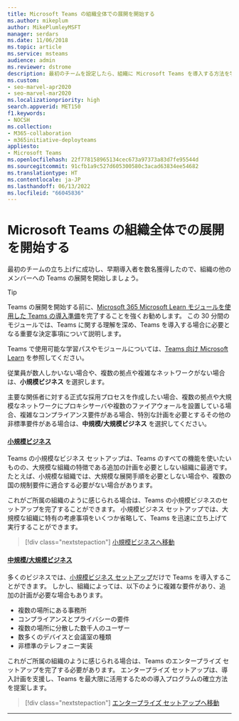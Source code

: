 ```yaml
---
title: Microsoft Teams の組織全体での展開を開始する
ms.author: mikeplum
author: MikePlumleyMSFT
manager: serdars
ms.date: 11/06/2018
ms.topic: article
ms.service: msteams
audience: admin
ms.reviewer: dstrome
description: 最初のチームを設定したら、組織に Microsoft Teams を導入する方法を学びましょう。
ms.custom:
- seo-marvel-apr2020
- seo-marvel-mar2020
ms.localizationpriority: high
search.appverid: MET150
f1.keywords:
- NOCSH
ms.collection:
- M365-collaboration
- m365initiative-deployteams
appliesto:
- Microsoft Teams
ms.openlocfilehash: 22f778158965134cec673a97373a83d7fe95544d
ms.sourcegitcommit: 91cfb1a9c527d605300580c3acad63834ee54682
ms.translationtype: HT
ms.contentlocale: ja-JP
ms.lasthandoff: 06/13/2022
ms.locfileid: "66045836"
---
```

# <a name="start-your-organization-wide-rollout-of-microsoft-teams"></a>Microsoft Teams の組織全体での展開を開始する

最初のチームの立ち上げに成功し、早期導入者を数名獲得したので、組織の他のメンバーへの Teams の展開を開始しましょう。

> [!TIP]
> Teams の展開を開始する前に、[Microsoft 365 Microsoft Learn モジュールを使用した Teams の導入準備](/learn/modules/m365-teams-collab-prepare-deployment/)を完了することを強くお勧めします。 この 30 分間のモジュールでは、Teams に関する理解を深め、Teams を導入する場合に必要となる重要な決定事項について説明します。
>
> Teams で使用可能な学習パスやモジュールについては、[Teams 向け Microsoft Learn](/learn/teams/) を参照してください。

従業員が数人しかいない場合や、複数の拠点や複雑なネットワークがない場合は、**小規模ビジネス** を選択します。

主要な関係者に対する正式な採用プロセスを作成したい場合、複数の拠点や大規模なネットワークにプロキシサーバや複数のファイアウォールを設置している場合、複雑なコンプライアンス要件がある場合、特別な計画を必要とするその他の非標準要件がある場合は、**中規模/大規模ビジネス** を選択してください。

#### <a name="small-business"></a>[小規模ビジネス](#tab/SmallBusiness)

Teams の小規模なビジネス セットアップは、Teams のすべての機能を使いたいものの、大規模な組織の特徴である追加の計画を必要としない組織に最適です。 たとえば、小規模な組織では、大規模な展開手順を必要としない場合や、複数の国の規制要件に適合する必要がない場合があります。

これがご所属の組織のように感じられる場合は、Teams の小規模ビジネスのセットアップを完了することができます。 小規模ビジネス セットアップでは、大規模な組織に特有の考慮事項をいくつか省略して、Teams を迅速に立ち上げて実行することができます。

> [!div class="nextstepaction"]
> [小規模ビジネスへ移動](deploy-small-business.md)

#### <a name="mediumlarge-business"></a>[中規模/大規模ビジネス](#tab/LargeBusiness)

多くのビジネスでは、[小規模ビジネス セットアップ](deploy-small-business.md)だけで Teams を導入することができます。 しかし、組織によっては、以下のように複雑な要件があり、追加の計画が必要な場合もあります。

- 複数の場所にある事務所
- コンプライアンスとプライバシーの要件
- 複数の場所に分散した数千人のユーザー
- 数多くのデバイスと会議室の種類
- 非標準のテレフォニー実装

これがご所属の組織のように感じられる場合は、Teams のエンタープライズ セットアップを完了する必要があります。 エンタープライズ セットアップは、導入計画を支援し、Teams を最大限に活用するための導入プログラムの確立方法を提案します。

> [!div class="nextstepaction"]
> [エンタープライズ セットアップへ移動](deploy-enterprise-overview.md)

---
